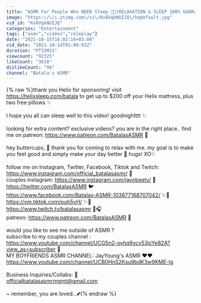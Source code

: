 ```yaml
---
title: "ASMR For People Who NEED Sleep 🧡✨(RELAXATION & SLEEP 100% GUARANTEED)✨"
image: "https:\/\/i.ytimg.com\/vi\/Kv8VqkNUIJQ\/hqdefault.jpg"
vid_id: "Kv8VqkNUIJQ"
categories: "Entertainment"
tags: ["asmr","videos","roleplay"]
date: "2021-10-15T16:02:16+03:00"
vid_date: "2021-10-14T01:00:02Z"
duration: "PT33M1S"
viewcount: "92325"
likeCount: "3818"
dislikeCount: "94"
channel: "Batala's ASMR"
---
```

{% raw %}thank you Helix for sponsoring! visit <a rel="nofollow" target="blank" href="https://helixsleep.com/batala">https://helixsleep.com/batala</a> to get up to $200 off your Helix mattress, plus two free pillows ✨<br /><br />I hope you all can sleep well to this video! goodnightttt ✨<br /><br />looking for extra content? exclusive videos? you are in the right place.. find me on patreon: <a rel="nofollow" target="blank" href="https://www.patreon.com/BatalasASMR">https://www.patreon.com/BatalasASMR</a> 🧡<br /><br />hey buttercups, 🌼 thank you for coming to relax with me. my goal is to make you feel good and simply make your day better 🌺 hugs! XO✨<br /><br />follow me on Instagram, Twitter, Facebook, Tiktok and Twitch:  <br /><a rel="nofollow" target="blank" href="https://www.instagram.com/official_batalasasmr/">https://www.instagram.com/official_batalasasmr/</a> 🎀<br />couples instagram: <a rel="nofollow" target="blank" href="https://www.instagram.com/jaynbeetv/">https://www.instagram.com/jaynbeetv/</a> 💋<br /><a rel="nofollow" target="blank" href="https://twitter.com/BatalasASMR">https://twitter.com/BatalasASMR</a> 🐦<br /><a rel="nofollow" target="blank" href="https://www.facebook.com/Batalas-ASMR-103877168707042/">https://www.facebook.com/Batalas-ASMR-103877168707042/</a> ✨💙<br /><a rel="nofollow" target="blank" href="https://vm.tiktok.com/puh5vH/">https://vm.tiktok.com/puh5vH/</a> ✨🌸<br /><a rel="nofollow" target="blank" href="https://www.twitch.tv/batalasasmr">https://www.twitch.tv/batalasasmr</a> 🎤🎧<br />patreon: <a rel="nofollow" target="blank" href="https://www.patreon.com/BatalasASMR">https://www.patreon.com/BatalasASMR</a> 🧡<br /><br />would you like to see me outside of ASMR ?<br />subscribe to my couples channel : <a rel="nofollow" target="blank" href="https://www.youtube.com/channel/UCG5n2-oyhq9ycv53icYe82A?view_as=subscriber">https://www.youtube.com/channel/UCG5n2-oyhq9ycv53icYe82A?view_as=subscriber</a> 💋<br />MY BOYFRIENDS ASMR CHANNEL: JayYoung's ASMR ❤️❤️<br /><a rel="nofollow" target="blank" href="https://www.youtube.com/channel/UCB0HnS2Ksu9bdK3w9KME-lg">https://www.youtube.com/channel/UCB0HnS2Ksu9bdK3w9KME-lg</a><br /><br />Business Inquiries/Collabs: 💼<br />officialbatalasasmrmgmt@gmail.com<br /><br />~ remember, you are loved...💕{% endraw %}
